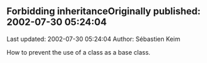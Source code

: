 ## Forbidding inheritanceOriginally published: 2002-07-30 05:24:04 
Last updated: 2002-07-30 05:24:04 
Author: Sébastien Keim 
 
How to prevent the use of a class as a base class.
